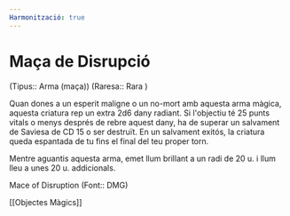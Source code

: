 ```yaml
---
Harmonització: true
---
```

# Maça de Disrupció

(Tipus:: Arma (maça)) (Raresa:: Rara )

Quan dones a un esperit maligne o un no-mort amb aquesta arma màgica, aquesta criatura rep un extra 2d6 dany radiant. Si l'objectiu té 25 punts vitals o menys després de rebre aquest dany, ha de superar un salvament de Saviesa de CD 15 o ser destruït. En un salvament exitós, la criatura queda espantada de tu fins el final del teu proper torn.

Mentre aguantis aquesta arma, emet llum brillant a un radi de 20 u. i llum lleu a unes 20 u. addicionals.

Mace of Disruption (Font:: DMG)

[[Objectes Màgics]]